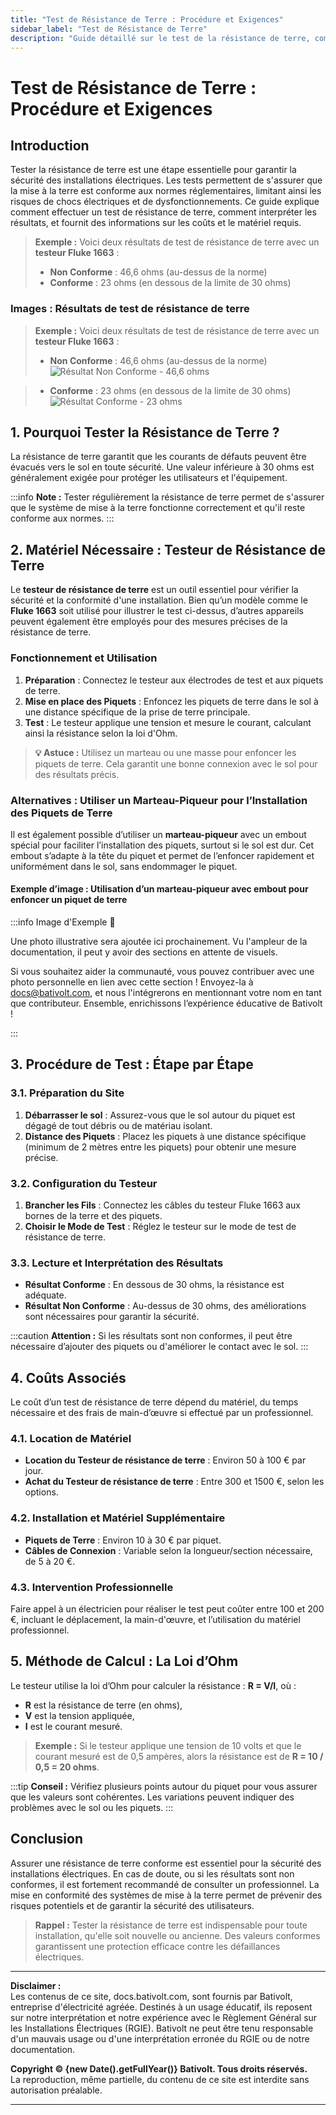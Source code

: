 ```yaml
---
title: "Test de Résistance de Terre : Procédure et Exigences"
sidebar_label: "Test de Résistance de Terre"
description: "Guide détaillé sur le test de la résistance de terre, comprenant la procédure, l'interprétation des résultats, l'équipement nécessaire et les coûts associés."
---
```



# Test de Résistance de Terre : Procédure et Exigences

## Introduction

Tester la résistance de terre est une étape essentielle pour garantir la sécurité des installations électriques. Les tests permettent de s'assurer que la mise à la terre est conforme aux normes réglementaires, limitant ainsi les risques de chocs électriques et de dysfonctionnements. Ce guide explique comment effectuer un test de résistance de terre, comment interpréter les résultats, et fournit des informations sur les coûts et le matériel requis.

> **Exemple :** Voici deux résultats de test de résistance de terre avec un **testeur Fluke 1663** :
>
> - **Non Conforme** : 46,6 ohms (au-dessus de la norme)
> - **Conforme** : 23 ohms (en dessous de la limite de 30 ohms)

### Images : Résultats de test de résistance de terre
> **Exemple :** Voici deux résultats de test de résistance de terre avec un **testeur Fluke 1663** :
>
> - **Non Conforme** : 46,6 ohms (au-dessus de la norme)
![Résultat Non Conforme - 46,6 ohms](/img/bativolt-resistance-terre-non-conforme.jpg)

> - **Conforme** : 23 ohms (en dessous de la limite de 30 ohms)
![Résultat Conforme - 23 ohms](/img/bativolt-resistance-terre-conforme.jpg)


## 1. Pourquoi Tester la Résistance de Terre ?

La résistance de terre garantit que les courants de défauts peuvent être évacués vers le sol en toute sécurité. Une valeur inférieure à 30 ohms est généralement exigée pour protéger les utilisateurs et l'équipement. 

:::info
**Note :** Tester régulièrement la résistance de terre permet de s'assurer que le système de mise à la terre fonctionne correctement et qu'il reste conforme aux normes.
:::

## 2. Matériel Nécessaire : Testeur de Résistance de Terre

Le **testeur de résistance de terre** est un outil essentiel pour vérifier la sécurité et la conformité d'une installation. Bien qu’un modèle comme le **Fluke 1663** soit utilisé pour illustrer le test ci-dessus, d’autres appareils peuvent également être employés pour des mesures précises de la résistance de terre.

### Fonctionnement et Utilisation

1. **Préparation** : Connectez le testeur aux électrodes de test et aux piquets de terre.
2. **Mise en place des Piquets** : Enfoncez les piquets de terre dans le sol à une distance spécifique de la prise de terre principale.
3. **Test** : Le testeur applique une tension et mesure le courant, calculant ainsi la résistance selon la loi d'Ohm.

> **💡 Astuce :** Utilisez un marteau ou une masse pour enfoncer les piquets de terre. Cela garantit une bonne connexion avec le sol pour des résultats précis.

### Alternatives : Utiliser un Marteau-Piqueur pour l’Installation des Piquets de Terre

Il est également possible d’utiliser un **marteau-piqueur** avec un embout spécial pour faciliter l’installation des piquets, surtout si le sol est dur. Cet embout s’adapte à la tête du piquet et permet de l’enfoncer rapidement et uniformément dans le sol, sans endommager le piquet.

#### Exemple d’image : Utilisation d’un marteau-piqueur avec embout pour enfoncer un piquet de terre
:::info Image d'Exemple 📸

Une photo illustrative sera ajoutée ici prochainement. Vu l'ampleur de la documentation, il peut y avoir des sections en attente de visuels.

Si vous souhaitez aider la communauté, vous pouvez contribuer avec une photo personnelle en lien avec cette section ! Envoyez-la à [docs@bativolt.com](mailto:docs@bativolt.com), et nous l'intégrerons en mentionnant votre nom en tant que contributeur. Ensemble, enrichissons l’expérience éducative de Bativolt !

:::

## 3. Procédure de Test : Étape par Étape

### 3.1. Préparation du Site

1. **Débarrasser le sol** : Assurez-vous que le sol autour du piquet est dégagé de tout débris ou de matériau isolant.
2. **Distance des Piquets** : Placez les piquets à une distance spécifique (minimum de 2 mètres entre les piquets) pour obtenir une mesure précise.

### 3.2. Configuration du Testeur

1. **Brancher les Fils** : Connectez les câbles du testeur Fluke 1663 aux bornes de la terre et des piquets.
2. **Choisir le Mode de Test** : Réglez le testeur sur le mode de test de résistance de terre.

### 3.3. Lecture et Interprétation des Résultats

- **Résultat Conforme** : En dessous de 30 ohms, la résistance est adéquate.
- **Résultat Non Conforme** : Au-dessus de 30 ohms, des améliorations sont nécessaires pour garantir la sécurité.

:::caution
**Attention :** Si les résultats sont non conformes, il peut être nécessaire d’ajouter des piquets ou d'améliorer le contact avec le sol.
:::

## 4. Coûts Associés

Le coût d’un test de résistance de terre dépend du matériel, du temps nécessaire et des frais de main-d’œuvre si effectué par un professionnel.

### 4.1. Location de Matériel

- **Location du Testeur de résistance de terre** : Environ 50 à 100 € par jour.
- **Achat du Testeur de résistance de terre** : Entre 300 et 1500 €, selon les options.
  
### 4.2. Installation et Matériel Supplémentaire

- **Piquets de Terre** : Environ 10 à 30 € par piquet.
- **Câbles de Connexion** : Variable selon la longueur/section nécessaire, de 5 à 20 €.

### 4.3. Intervention Professionnelle

Faire appel à un électricien pour réaliser le test peut coûter entre 100 et 200 €, incluant le déplacement, la main-d'œuvre, et l’utilisation du matériel professionnel.

## 5. Méthode de Calcul : La Loi d’Ohm

Le testeur utilise la loi d’Ohm pour calculer la résistance : **R = V/I**, où :
- **R** est la résistance de terre (en ohms),
- **V** est la tension appliquée,
- **I** est le courant mesuré.

> **Exemple :** Si le testeur applique une tension de 10 volts et que le courant mesuré est de 0,5 ampères, alors la résistance est de **R = 10 / 0,5 = 20 ohms**.

:::tip
**Conseil :** Vérifiez plusieurs points autour du piquet pour vous assurer que les valeurs sont cohérentes. Les variations peuvent indiquer des problèmes avec le sol ou les piquets.
:::

## Conclusion

Assurer une résistance de terre conforme est essentiel pour la sécurité des installations électriques. En cas de doute, ou si les résultats sont non conformes, il est fortement recommandé de consulter un professionnel. La mise en conformité des systèmes de mise à la terre permet de prévenir des risques potentiels et de garantir la sécurité des utilisateurs.

> **Rappel :** Tester la résistance de terre est indispensable pour toute installation, qu'elle soit nouvelle ou ancienne. Des valeurs conformes garantissent une protection efficace contre les défaillances électriques.

---

**Disclaimer :**  
Les contenus de ce site, docs.bativolt.com, sont fournis par Bativolt, entreprise d'électricité agréée. Destinés à un usage éducatif, ils reposent sur notre interprétation et notre expérience avec le Règlement Général sur les Installations Électriques (RGIE). Bativolt ne peut être tenu responsable d'un mauvais usage ou d'une interprétation erronée du RGIE ou de notre documentation.

**Copyright © {new Date().getFullYear()} Bativolt. Tous droits réservés.**  
La reproduction, même partielle, du contenu de ce site est interdite sans autorisation préalable.

---
